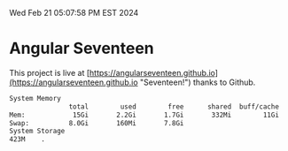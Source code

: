 Wed Feb 21 05:07:58 PM EST 2024

# Angular Seventeen


This project is live at [https://angularseventeen.github.io](https://angularseventeen.github.io "Seventeen!") thanks to Github.

```bash
System Memory
               total        used        free      shared  buff/cache   available
Mem:            15Gi       2.2Gi       1.7Gi       332Mi        11Gi        13Gi
Swap:          8.0Gi       160Mi       7.8Gi
System Storage
423M	.
```
```bash
